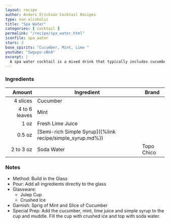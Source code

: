 ```yaml
---
layout: recipe
author: Anders Erickson Cocktail Recipes
type: non-alcoholic
title: "Spa Water"
categories: [ cocktail ]
permalink: "/recipe/spa_water.html"
iconfile: spa_water
stars: 3
base_spirits: "Cucumber, Mint, Lime "
youtube: "5wgvpo-xBnA"
excerpt: |
  A spa water cocktail is a mixed drink that typically includes cucumber slices, simple syrup, lime juice, water, and sparkling water.
---
```


### Ingredients

|        Amount | Ingredient                                                | Brand      |
| ------------: | --------------------------------------------------------- | ---------- |
|      4 slices | Cucumber                                                  |
| 4 to 6 leaves | Mint                                                      |
|          1 oz | Fresh Lime Juice                                          |
|        0.5 oz | [Semi-rich Simple Syrup]({%link recipe/simple_syrup.md%}) |
|     2 to 3 oz | Soda Water                                                | Topo Chico |

### Notes

- Method: Build in the Glass
- Pour: Add all ingredients directly to the glass
- Glassware:
  - Julep Cup
  - Crushed Ice
- Garnish: Sprig of Mint and Slice of Cucumber
- Special Prep: Add the cucumber, mint, lime juice and simple syrup to the cup and muddle. Fill the cup with crushed ice and top with soda water.

